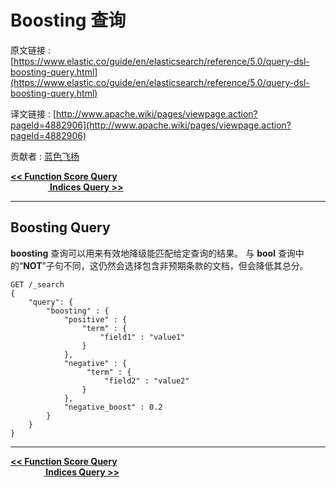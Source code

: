 # Boosting 查询

原文链接 : [https://www.elastic.co/guide/en/elasticsearch/reference/5.0/query-dsl-boosting-query.html](https://www.elastic.co/guide/en/elasticsearch/reference/5.0/query-dsl-boosting-query.html)

译文链接 : [http://www.apache.wiki/pages/viewpage.action?pageId=4882906](http://www.apache.wiki/pages/viewpage.action?pageId=4882906)

贡献者 : [蓝色飞扬](/display/~lixiaoqing)

**[&lt;&lt; Function Score **Query**](http://www.apache.wiki/pages/viewpage.action?pageId=4882904)                                                                                                                      [ Indices Query &gt;&gt;](http://www.apache.wiki/pages/viewpage.action?pageId=4882908)**

* * *

## Boosting Query

**boosting** 查询可以用来有效地降级能匹配给定查询的结果。 与 **bool** 查询中的“**NOT**”子句不同，这仍然会选择包含非预期条款的文档，但会降低其总分。

```
GET /_search
{
    "query": {
        "boosting" : {
            "positive" : {
                "term" : {
                    "field1" : "value1"
                }
            },
            "negative" : {
                 "term" : {
                     "field2" : "value2"
                }
            },
            "negative_boost" : 0.2
        }
    }
}
```

* * *

**[&lt;&lt; Function Score **Query**](http://www.apache.wiki/pages/viewpage.action?pageId=4882904)                                                                                                                     [ Indices Query &gt;&gt;](http://www.apache.wiki/pages/viewpage.action?pageId=4882908)**